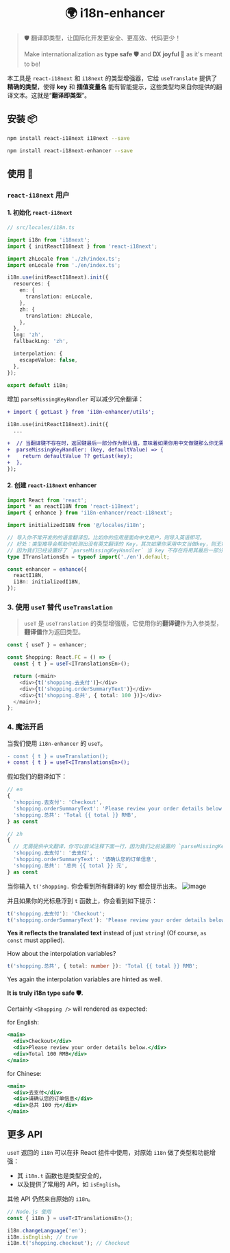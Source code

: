 <h1 align="center">🌍 i18n-enhancer</h1>

> 🛡️ 翻译即类型，让国际化开发更安全、更高效、代码更少！
>
> Make internationalization as **type safe 🛡️** and **DX joyful 🥳** as it's meant to be!

本工具是 `react-i18next` 和 `i18next` 的类型增强器，它给 `useTranslate` 提供了 **精确的类型**，使得 **key** 和 **插值变量名** 能有智能提示，这些类型均来自你提供的翻译文本。这就是“**翻译即类型**”。

## 安装 📦

```bash
npm install react-i18next i18next --save

npm install react-i18next-enhancer --save
```

## 使用 📝

### `react-i18next` 用户

#### 1. 初始化 `react-i18next`

```typescript
// src/locales/i18n.ts

import i18n from 'i18next';
import { initReactI18next } from 'react-i18next';

import zhLocale from './zh/index.ts';
import enLocale from './en/index.ts';

i18n.use(initReactI18next).init({
  resources: {
    en: {
      translation: enLocale,
    },
    zh: {
      translation: zhLocale,
    },
  },
  lng: 'zh',
  fallbackLng: 'zh',

  interpolation: {
    escapeValue: false,
  },
});

export default i18n;
```

增加 `parseMissingKeyHandler` 可以减少冗余翻译：

```diff typescript
+ import { getLast } from 'i18n-enhancer/utils';

i18n.use(initReactI18next).init({
  ...

+  // 当翻译键不存在时，返回键最后一部分作为默认值，意味着如果你用中文做键那么你无需再添加中文翻译
+  parseMissingKeyHandler: (key, defaultValue) => {
+    return defaultValue ?? getLast(key);
+  },
});
```

#### 2. 创建 `react-i18next` **enhancer**

```typescript
import React from 'react';
import * as reactI18N from 'react-i18next';
import { enhance } from 'i18n-enhancer/react-i18next';

import initializedI18N from '@/locales/i18n';

// 导入你不常开发的的语言翻译包。比如你的应用是面向中文用户，则导入英语即可。
// 好处：类型推导会帮助你检测出没有英文翻译的 Key，其次如果你采用中文当做key，则无需提供中文翻译，
// 因为我们已经设置好了 `parseMissingKeyHandler` 当 key 不存在将用其最后一部分当做翻译兜底。
type ITranslationsEn = typeof import('./en').default;

const enhancer = enhance({
  reactI18N,
  i18n: initializedI18N,
});
```

### 3. 使用 `useT` 替代 `useTranslation`

> `useT` 是 `useTranslation` 的类型增强版，它使用你的**翻译键**作为入参类型，**翻译值**作为返回类型。

```typescript
const { useT } = enhancer;

const Shopping: React.FC = () => {
  const { t } = useT<ITranslationsEn>();

  return (<main>
    <div>{t('shopping.去支付')}</div>
    <div>{t('shopping.orderSummaryText')}</div>
    <div>{t('shopping.总共', { total: 100 })}</div>
  </main>);
};
```

### 4. 魔法开启

当我们使用 `i18n-enhancer` 的 `useT`。

```diff
- const { t } = useTranslation();
+ const { t } = useT<ITranslationsEn>();
```

假如我们的翻译如下：

```typescript
// en
{
  'shopping.去支付': 'Checkout',
  'shopping.orderSummaryText': 'Please review your order details below.',
  'shopping.总共': 'Total {{ total }} RMB',
} as const
```

```typescript
// zh
{
  // 无需提供中文翻译，你可以尝试注释下面一行，因为我们之前设置的 `parseMissingKeyHandler` 将会用点最后的部分当做兜底翻译。 是不是很棒！
  'shopping.去支付': '去支付',
  'shopping.orderSummaryText': '请确认您的订单信息',
  'shopping.总共': '总共 {{ total }} 元',
} as const
```

当你输入 `t('shopping.` 你会看到所有翻译的 key 都会提示出来。
![image](https://github.com/user-attachments/assets/15fac1df-7e83-40e0-abc5-f20050c799ff)

并且如果你的光标悬浮到 `t` 函数上，你会看到如下提示：

```typescript
t('shopping.去支付'): 'Checkout'; 
t('shopping.orderSummaryText'): 'Please review your order details below.';
```

**Yes it reflects the translated text** instead of just `string`! (Of course, `as const` must applied).

How about the interpolation variables?

```typescript
t('shopping.总共', { total: number }): 'Total {{ total }} RMB';
```

Yes again the interpolation variables are hinted as well.

**It is truly i18n type safe 🛡️.**

Certainly `<Shopping />` will rendered as expected:

for English:

```jsx
<main>
  <div>Checkout</div>
  <div>Please review your order details below.</div>
  <div>Total 100 RMB</div>
</main>
```

for Chinese:

```jsx
<main>
  <div>去支付</div>
  <div>请确认您的订单信息</div>
  <div>总共 100 元</div>
</main>
```

## 更多 API

`useT` 返回的 `i18n` 可以在非 React 组件中使用，对原始 `i18n` 做了类型和功能增强：

- 其 `i18n.t` 函数也是类型安全的，
- 以及提供了常用的 API，如 `isEnglish`。

其他 API 仍然来自原始的 `i18n`。

```typescript
// Node.js 使用
const { i18n } = useT<ITranslationsEn>();

i18n.changeLanguage('en');
i18n.isEnglish; // true
i18n.t('shopping.checkout'); // Checkout
```
